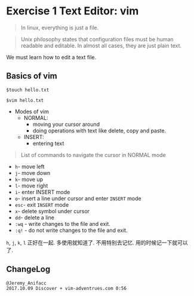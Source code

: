 # Exercise 1 Text Editor: vim

> In linux, everything is just a file.

> Unix philosophy states that configuration files must be human readable and editable. In almost all cases, they are just plain text. 

We must learn how to edit a text file.

## Basics of vim

```
$touch hello.txt

$vim hello.txt
```

- Modes of vim
   - NORMAL: 
       - moving your cursor around
       - doing operations with text like delete, copy and paste.
   - INSERT:
       - entering text

> List of commands to navigate the cursor in NORMAL mode

- `h`- move left
- `j`- move down
- `k`- move up
- `l`- move right
- `i`- enter INSERT mode
- `o`- insert a line under cursor and enter `INSERT` mode
- `esc`- exit `INSERT` mode
- `x`- delete symbol under cursor
- `dd`- delete a line
- `:wq` - write changes to the file and exit.
- `:q!` - do not write changes to the file and exit.

`h`, `j`, `k`, `l` 正好在一起. 多使用就知道了. 不用特别去记忆. 用的时候记一下就可以了.

## ChangeLog

```
@Jeremy_Anifacc
2017.10.09 Discover + vim-adventrues.com 0:56
```
